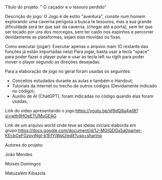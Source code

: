 Título do projeto: " O caçador e o tesouro perdido"

Descrição do jogo:
  O Jogo é de estilo "aventura", consite num homem explorando uma caverna perigosa a busca te tesouros, mas a sua grande dificuldade será  ter que sair da caverna,
  (chegar até a porta), sem ter que ser tocado por uns dos morcegos, sem ter caido nos espinhos e percorrer devidamente as plataformas, sejam elas movidas ou fixas.

Como executar (jogar):
  Executar apenas o arquivo main (O restante das funções já estão importadas nela)
  Para jogar, basta usar a tecla "space" para poder fazer o player pular e usar as tecla left ou rigth para poder mover o player segundo as direções desejadas.

Para a elaboração de jogo no geral foram usadas os seguintes:
  * Conceitos estudados durante as aulas e também o Handout;
  * Tutoriais da internet ou trecho de outros códigos (Devidamente indicado  no código);
  * Auxílio de AI (ChatGPT), foram indicadas no código quando elas foram usadas;


Link do video apresentando o jogo:https://youtu.be/sf9dQ8a4wI8?si=wth9HOeETUMuGEAG

Link de um arquivo world onde teve as ideias iniciais elaborda em grupo:https://docs.google.com/document/d/1J-MGIQDGx5a0qamej-KEcbCeFGzpvjNgt-k1EfYjWqU/edit?usp=sharing

Autores do projeto:

João Mendes

Moisés Domingos

Matuzalém Kibazola


